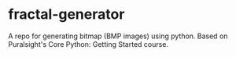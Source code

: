 # fractal-generator

A repo for generating bitmap (BMP images) using python. Based on Puralsight's Core Python: Getting Started course.
